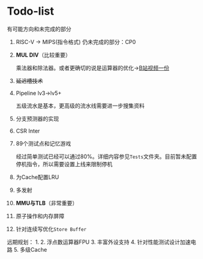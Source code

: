 # Todo-list

有可能方向和未完成的部分

1. RISC-V -> MIPS(指令格式)
    仍未完成的部分：CP0

2. **MUL DIV**（比较重要）

   乘法器和除法器。或者更确切的说是运算器的优化->[B站视频一份](https://www.bilibili.com/video/BV1VE411o7nx?p=20)

3. ~~延迟槽技术~~

4. Pipeline lv3->lv5+
    
    五级流水是基本，更高级的流水线需要进一步搜集资料

5. 分支预测器的实现
6. CSR Inter
7. 89个测试点和记忆游戏

    经过简单测试已经可以通过80%。详细内容参见`Tests`文件夹。目前暂未配置停机指令，所以需要设置上线来限制停机

9. 为Cache配置LRU

10. 多发射

11. **MMU与TLB**（非常重要）

12. 原子操作和内存屏障

13. 针对连续写优化`Store Buffer`

远期规划：
1. 
2. 浮点数运算器FPU
3. 丰富外设支持
4. 针对性能测试设计加速电路
5. 多级Cache